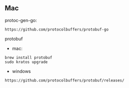 ## Mac

protoc-gen-go:
```
https://github.com/protocolbuffers/protobuf-go
```

protobuf
- mac:
```shell
brew install protobuf
sudo kratos upgrade
```
- windows
```
https://github.com/protocolbuffers/protobuf/releases/
```